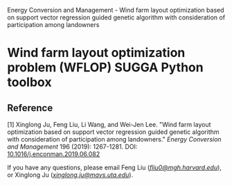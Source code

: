 Energy Conversion and Management - Wind farm layout optimization based on support vector regression guided genetic algorithm with consideration of participation among landowners

# Wind farm layout optimization problem (WFLOP)  SUGGA Python toolbox 

## Reference
[1] Xinglong Ju, Feng Liu, Li Wang, and Wei-Jen Lee. "Wind farm layout optimization based on support vector regression guided genetic algorithm with consideration of participation among landowners." *Energy Conversion and Management* 196 (2019): 1267-1281. DOI: <a href="https://doi.org/10.1016/j.enconman.2019.06.082" target="_blank">10.1016/j.enconman.2019.06.082</a><br/>

If you have any questions, please email Feng Liu (*fliu0@mgh.harvard.edu*), or Xinglong Ju (*xinglong.ju@mavs.uta.edu*).


